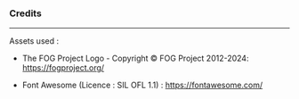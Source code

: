 ### Credits

---

Assets used : 

- The FOG Project Logo - Copyright © FOG Project 2012-2024: <https://fogproject.org/>

- Font Awesome (Licence : SIL OFL 1.1) : <https://fontawesome.com/>
